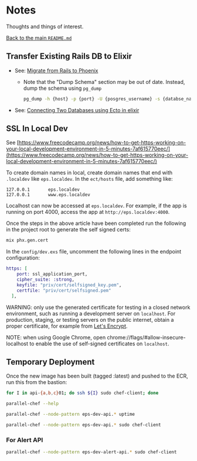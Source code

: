 # Notes

Thoughts and things of interest.

[Back to the main `README.md`](./README.md)

## Transfer Existing Rails DB to Elixir

- See: [Migrate from Rails to Phoenix](https://dev.to/ivmexx/migrate-from-rails-to-phoenix-2mmn)

  - Note that the "Dump Schema" section may be out of date. Instead, dump the schema using `pg_dump`

    ```sh
    pg_dump -h {host} -p {port} -U {posgres_username} -s {databse_name} > priv/repo/structure.sql
    ```

- See: [Connecting Two Databases using Ecto in elixir](https://medium.com/podiihq/connect-two-databases-using-ecto-1861116fbea2)

## SSL In Local Dev

See [https://www.freecodecamp.org/news/how-to-get-https-working-on-your-local-development-environment-in-5-minutes-7af615770eec/](https://www.freecodecamp.org/news/how-to-get-https-working-on-your-local-development-environment-in-5-minutes-7af615770eec/)

To create domain names in local, create domain names that end with `.localdev` like `eps.localdev`. In the `ect/hosts` file, add something like:

```hosts
127.0.0.1       eps.localdev
127.0.0.1       www.eps.localdev
```

Localhost can now be accessed at `eps.localdev`. For example, if the app is running on port 4000, access the app at `http://eps.localdev:4000`.

Once the steps in the above article have been completed run the following in the project root to generate the self signed certs:

```sh
mix phx.gen.cert
```

In the `config/dev.exs` file, uncomment the following lines in the endpoint configuration:

```elixir
https: [
    port: ssl_application_port,
    cipher_suite: :strong,
    keyfile: "priv/cert/selfsigned_key.pem",
    certfile: "priv/cert/selfsigned.pem"
  ],
```

WARNING: only use the generated certificate for testing in a closed network
environment, such as running a development server on `localhost`.
For production, staging, or testing servers on the public internet, obtain a
proper certificate, for example from [Let's Encrypt](https://letsencrypt.org).

NOTE: when using Google Chrome, open chrome://flags/#allow-insecure-localhost
to enable the use of self-signed certificates on `localhost`.

## Temporary Deployment

Once the new image has been built (tagged :latest) and pushed to the ECR, run this from the bastion:

```sh
for I in api-{a,b,c}01; do ssh ${I} sudo chef-client; done
```

```sh
parallel-chef --help
```

```sh
parallel-chef --node-pattern eps-dev-api.* uptime
```

```sh
parallel-chef --node-pattern eps-dev-api.* sudo chef-client
```

### For Alert API

```sh
parallel-chef --node-pattern eps-dev-alert-api.* sudo chef-client
```
